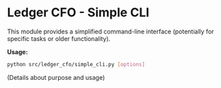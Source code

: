 # Ledger CFO - Simple CLI

This module provides a simplified command-line interface (potentially for specific tasks or older functionality).

**Usage:**
```bash
python src/ledger_cfo/simple_cli.py [options]
```

(Details about purpose and usage) 
